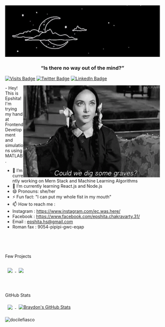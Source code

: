 ![Epshita's GitHub Banner](./black.jpg)

<h3 align="center">“Is there no way out of the mind?”</h3>

[![Visits Badge](https://badges.pufler.dev/visits/docilefiasco/docilefiasco)](https://github.com/docilefiasco/)
[![Twitter Badge](https://img.shields.io/badge/Twitter-Profile-informational?style=flat&logo=twitter&logoColor=white&color=1CA2F1)](https://twitter.com/docilefiasco)
[![LinkedIn Badge](https://img.shields.io/badge/LinkedIn-Profile-informational?style=flat&logo=linkedin&logoColor=white&color=0D76A8)](https://www.linkedin.com/in/epshita-chakravarty/)

<img align="right" height="300px" src="./morticia.gif"/>
- Hey! This is Epshita! I'm trying my hand at Frontend Development and simulations using MATLAB.

- 🔭 I’m currently working on Mern Stack and Machine Learning Algorithms 
- 🌱 I’m currently learning React.js and Node.js
- 😄 Pronouns: she/her
- ⚡ Fun fact: "I can put my whole fist in my mouth"
- 📫 How to reach me :
- Instagram : https://www.instagram.com/ec.was.here/
- Facebook : https://www.facebook.com/epshita.chakravarty.31/
- Email : epshita.hs@gmail.com
- Roman fax : 9054-pipipi-gwc-eqap


<br>
<br>
<br>

Few Projects
<br>

<a href="https://github.com/docilefiasco/portfolio">
  <img align="center" style="margin:1rem 0.5rem" src="https://github-readme-stats.vercel.app/api/pin/?username=docilefiasco&repo=portfolio&title_color=ffffff&text_color=c9cacc&icon_color=4AB197&bg_color=1A2B34" />
</a>


<a href="https://github.com/docilefiasco/image-processing">
  <img align="center" style="margin:0.5rem" src="https://github-readme-stats.vercel.app/api/pin/?username=docilefiasco&repo=image-processing&title_color=ffffff&text_color=c9cacc&icon_color=4AB197&bg_color=1A2B34" />
</a>



<br>
<br>
<br>

GitHub Stats 


<a href="https://github.com/docilefiasco">
  <img align="center" style="margin:0.5rem" src="https://github-readme-stats.vercel.app/api/top-langs/?username=docilefiasco&hide=html,css&title_color=ffffff&text_color=c9cacc&icon_color=4AB197&bg_color=1A2B34" />
</a>

<a href="https://github.com/docilefiasco">
  <img align="center" style="margin:0.5rem" src="https://github-readme-stats.vercel.app/api?username=docilefiasco&show_icons=true&line_height=27&count_private=true&title_color=ffffff&text_color=c9cacc&icon_color=4AB097&bg_color=1A2B34" alt="Braydon's GitHub Stats" />
</a>

<p><img align="center" src="https://github-readme-streak-stats.herokuapp.com/?user=docilefiasco&" alt="docilefiasco" /></p>
